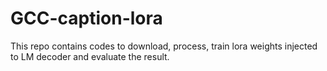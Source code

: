 # GCC-caption-lora
This repo contains codes to download, process, train lora weights injected to LM decoder and evaluate the result.
